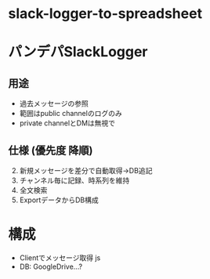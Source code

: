 # slack-logger-to-spreadsheet
# パンデパSlackLogger
## 用途
- 過去メッセージの参照
- 範囲はpublic channelのログのみ
- private channelとDMは無視で

## 仕様 (優先度 降順)
2. 新規メッセージを差分で自動取得→DB追記
3. チャンネル毎に記録、時系列を維持
4. 全文検索
1. ExportデータからDB構成

# 構成
- Clientでメッセージ取得 js
- DB: GoogleDrive...?
